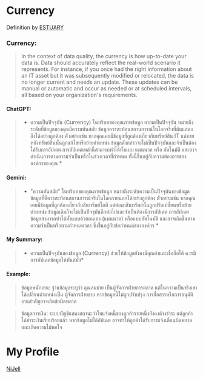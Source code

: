 #  Currency 
Definition by [ESTUARY](https://estuary.dev/data-quality/)

### **Currency:**
> In the context of data quality, the currency is how up-to-date your data is. Data should accurately reflect the real-world scenario it represents. For instance, if you once had the right information about an IT asset but it was subsequently modified or relocated, the data is no longer current and needs an update. These updates can be manual or automatic and occur as needed or at scheduled intervals, all based on your organization's requirements.

#### **ChatGPT:**
> * ความเป็นปัจจุบัน (Currency)
ในบริบทของคุณภาพข้อมูล ความเป็นปัจจุบัน หมายถึงระดับที่ข้อมูลของคุณมีความทันสมัย ข้อมูลควรสะท้อนสถานการณ์ในโลกจริงที่มันแสดงถึงได้อย่างถูกต้อง ตัวอย่างเช่น หากคุณเคยมีข้อมูลที่ถูกต้องเกี่ยวกับทรัพย์สิน IT แต่ภายหลังทรัพย์สินนั้นถูกแก้ไขหรือย้ายตำแหน่ง ข้อมูลดังกล่าวจะไม่เป็นปัจจุบันและจำเป็นต้องได้รับการอัปเดต
การอัปเดตเหล่านี้สามารถทำได้ทั้งแบบ แมนนวล หรือ อัตโนมัติ และอาจดำเนินการตามความจำเป็นหรือในช่วงเวลาที่กำหนด ทั้งนี้ขึ้นอยู่กับความต้องการขององค์กรของคุณ *
#### **Gemini:**
> * "ความทันสมัย" ในบริบทของคุณภาพข้อมูล หมายถึงระดับความเป็นปัจจุบันของข้อมูล ข้อมูลที่ดีควรสะท้อนสถานการณ์จริงในโลกภายนอกได้อย่างถูกต้อง ตัวอย่างเช่น หากคุณเคยมีข้อมูลที่ถูกต้องเกี่ยวกับสินทรัพย์ไอที แต่ต่อมาสินทรัพย์นั้นถูกปรับเปลี่ยนหรือย้ายตำแหน่ง ข้อมูลเดิมก็จะไม่เป็นปัจจุบันอีกต่อไปและจำเป็นต้องมีการอัปเดต
การอัปเดตข้อมูลสามารถทำได้ทั้งแบบด้วยตนเอง (แมนนวล) หรือแบบอัตโนมัติ และอาจเกิดขึ้นตามความจำเป็นหรือตามกำหนดเวลา ซึ่งขึ้นอยู่กับข้อกำหนดขององค์กร *

#### **My Summary:**
> * ความเป็นปัจจุบันของข้อมูล (Currency) ช่วยให้ข้อมูลยังคงมีคุณค่าและเชื่อถือได้ ควรมีการอัปเดตข้อมูลให้ทันสมัย*

#### **Example:**
>ข้อมูลพนักงาน:
ฐานข้อมูลระบุว่า คุณสมชาย เป็นผู้จัดการฝ่ายการตลาด แต่ในความเป็นจริงเขาได้เปลี่ยนตำแหน่งเป็น ผู้จัดการฝ่ายขาย หากข้อมูลนี้ไม่ถูกปรับปรุง การสื่อสารหรือการอนุมัติงานสำคัญอาจเกิดข้อผิดพลาด

>ข้อมูลการเงิน:
ระบบบัญชีแสดงสถานะว่าใบแจ้งหนี้ของลูกค้ารายหนึ่งยังคงค้างชำระ แต่ลูกค้าได้ชำระเงินเรียบร้อยแล้ว หากข้อมูลไม่ได้อัปเดต อาจทำให้ลูกค้าได้รับการแจ้งเตือนผิดพลาดและเกิดความไม่พอใจ

# My Profile
[NiJell](https://9Jell.github.io/)
